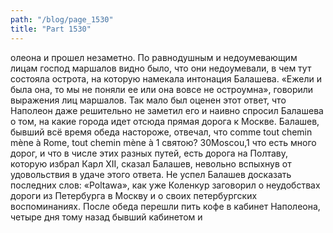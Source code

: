 ```yaml
---
path: "/blog/page_1530"
title: "Part 1530"
---
```


олеона и прошел незаметно.
По равнодушным и недоумевающим лицам господ маршалов видно было, что они недоумевали, в чем тут состояла острота, на которую намекала интонация Балашева. «Ежели и была она, то мы не поняли ее или она вовсе не остроумна», говорили выражения лиц маршалов. Так мало был оценен этот ответ, что Наполеон даже решительно не заметил его и наивно спросил Балашева о том, на какие города идет отсюда прямая дорога к Москве. Балашев, бывший всё время обеда настороже, отвечал, что comme tout chemin mène à Rome, tout chemin mène à 1 святою?
30Moscou,1 что есть много дорог, и что в числе этих разных путей, есть дорога на Полтаву, которую избрал Карл XII, сказал Балашев, невольно вспыхнув от удовольствия в удаче этого ответа. Не успел Балашев досказать последних слов: «Poltawa», как уже Коленкур заговорил о неудобствах дороги из Петербурга в Москву и о своих петербургских воспоминаниях.
После обеда перешли пить кофе в кабинет Наполеона, четыре дня тому назад бывший кабинетом и
